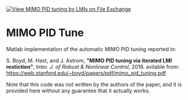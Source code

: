 [![View MIMO PID tuning by LMIs on File Exchange](https://www.mathworks.com/matlabcentral/images/matlab-file-exchange.svg)](https://www.mathworks.com/matlabcentral/fileexchange/75571-mimo-pid-tuning-by-lmis)

# MIMO PID Tune
Matlab implementation of the automatic MIMO PID tuning reported in:

S. Boyd, M. Hast, and J. Astrom, **"MIMO PID tuning via iterated LMI restiction"**, _Inter. J. of Robust & Nonlinear Control_, 2016. 
avilable from: https://web.stanford.edu/~boyd/papers/pdf/mimo_pid_tuning.pdf

Note that this code was not written by the authors of the paper, and it is provided here without any guarantee that it actually works. 

